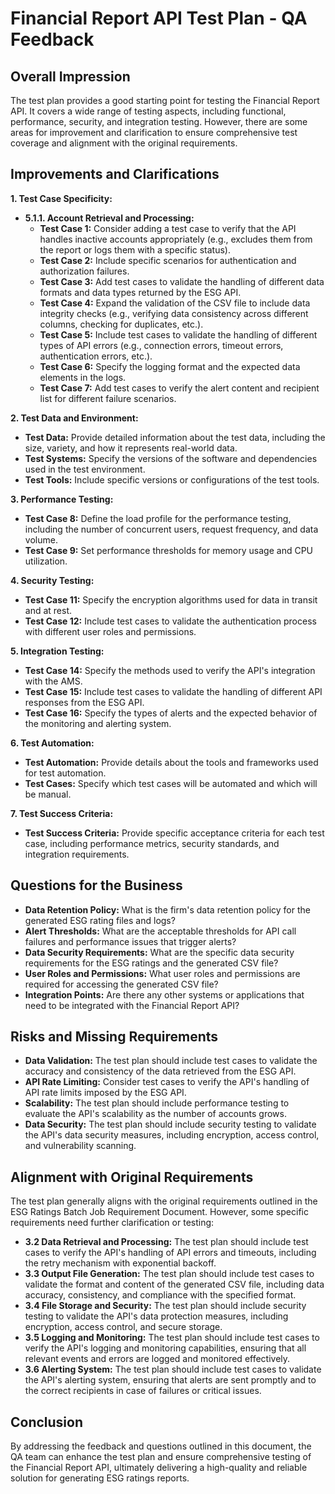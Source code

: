 # Financial Report API Test Plan - QA Feedback

## Overall Impression

The test plan provides a good starting point for testing the Financial Report API. It covers a wide range of testing aspects, including functional, performance, security, and integration testing. However, there are some areas for improvement and clarification to ensure comprehensive test coverage and alignment with the original requirements.

## Improvements and Clarifications

**1. Test Case Specificity:**

- **5.1.1. Account Retrieval and Processing:**
    - **Test Case 1:**  Consider adding a test case to verify that the API handles inactive accounts appropriately (e.g., excludes them from the report or logs them with a specific status).
    - **Test Case 2:**  Include specific scenarios for authentication and authorization failures.
    - **Test Case 3:**  Add test cases to validate the handling of different data formats and data types returned by the ESG API.
    - **Test Case 4:**  Expand the validation of the CSV file to include data integrity checks (e.g., verifying data consistency across different columns, checking for duplicates, etc.).
    - **Test Case 5:**  Include test cases to validate the handling of different types of API errors (e.g., connection errors, timeout errors, authentication errors, etc.).
    - **Test Case 6:**  Specify the logging format and the expected data elements in the logs.
    - **Test Case 7:**  Add test cases to verify the alert content and recipient list for different failure scenarios.

**2. Test Data and Environment:**

- **Test Data:**  Provide detailed information about the test data, including the size, variety, and how it represents real-world data.
- **Test Systems:**  Specify the versions of the software and dependencies used in the test environment.
- **Test Tools:**  Include specific versions or configurations of the test tools.

**3. Performance Testing:**

- **Test Case 8:**  Define the load profile for the performance testing, including the number of concurrent users, request frequency, and data volume.
- **Test Case 9:**  Set performance thresholds for memory usage and CPU utilization.

**4. Security Testing:**

- **Test Case 11:**  Specify the encryption algorithms used for data in transit and at rest.
- **Test Case 12:**  Include test cases to validate the authentication process with different user roles and permissions.

**5. Integration Testing:**

- **Test Case 14:**  Specify the methods used to verify the API's integration with the AMS.
- **Test Case 15:**  Include test cases to validate the handling of different API responses from the ESG API.
- **Test Case 16:**  Specify the types of alerts and the expected behavior of the monitoring and alerting system.

**6. Test Automation:**

- **Test Automation:**  Provide details about the tools and frameworks used for test automation.
- **Test Cases:**  Specify which test cases will be automated and which will be manual.

**7. Test Success Criteria:**

- **Test Success Criteria:**  Provide specific acceptance criteria for each test case, including performance metrics, security standards, and integration requirements.

## Questions for the Business

- **Data Retention Policy:**  What is the firm's data retention policy for the generated ESG rating files and logs?
- **Alert Thresholds:**  What are the acceptable thresholds for API call failures and performance issues that trigger alerts?
- **Data Security Requirements:**  What are the specific data security requirements for the ESG ratings and the generated CSV file?
- **User Roles and Permissions:**  What user roles and permissions are required for accessing the generated CSV file?
- **Integration Points:**  Are there any other systems or applications that need to be integrated with the Financial Report API?

## Risks and Missing Requirements

- **Data Validation:**  The test plan should include test cases to validate the accuracy and consistency of the data retrieved from the ESG API.
- **API Rate Limiting:**  Consider test cases to verify the API's handling of API rate limits imposed by the ESG API.
- **Scalability:**  The test plan should include performance testing to evaluate the API's scalability as the number of accounts grows.
- **Data Security:**  The test plan should include security testing to validate the API's data security measures, including encryption, access control, and vulnerability scanning.

## Alignment with Original Requirements

The test plan generally aligns with the original requirements outlined in the ESG Ratings Batch Job Requirement Document. However, some specific requirements need further clarification or testing:

- **3.2 Data Retrieval and Processing:**  The test plan should include test cases to verify the API's handling of API errors and timeouts, including the retry mechanism with exponential backoff.
- **3.3 Output File Generation:**  The test plan should include test cases to validate the format and content of the generated CSV file, including data accuracy, consistency, and compliance with the specified format.
- **3.4 File Storage and Security:**  The test plan should include security testing to validate the API's data protection measures, including encryption, access control, and secure storage.
- **3.5 Logging and Monitoring:**  The test plan should include test cases to verify the API's logging and monitoring capabilities, ensuring that all relevant events and errors are logged and monitored effectively.
- **3.6 Alerting System:**  The test plan should include test cases to validate the API's alerting system, ensuring that alerts are sent promptly and to the correct recipients in case of failures or critical issues.

## Conclusion

By addressing the feedback and questions outlined in this document, the QA team can enhance the test plan and ensure comprehensive testing of the Financial Report API, ultimately delivering a high-quality and reliable solution for generating ESG ratings reports.
